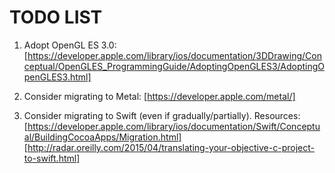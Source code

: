 TODO LIST
=========

1. Adopt OpenGL ES 3.0:
[https://developer.apple.com/library/ios/documentation/3DDrawing/Conceptual/OpenGLES_ProgrammingGuide/AdoptingOpenGLES3/AdoptingOpenGLES3.html]

2. Consider migrating to Metal:
[https://developer.apple.com/metal/]

3. Consider migrating to Swift (even if gradually/partially).
Resources:
[https://developer.apple.com/library/ios/documentation/Swift/Conceptual/BuildingCocoaApps/Migration.html]
[http://radar.oreilly.com/2015/04/translating-your-objective-c-project-to-swift.html]
